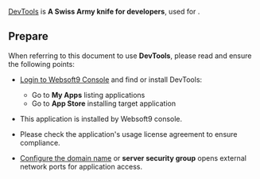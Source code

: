 [DevTools]() is **A Swiss Army knife for developers**, used for . 



## Prepare

When referring to this document to use **DevTools**, please read and ensure the following points:

- [Login to Websoft9 Console](./login-console) and find or install DevTools:
  - Go to **My Apps** listing applications 
  - Go to **App Store** installing target application

- This application is installed by Websoft9 console.


- Please check the application's usage license agreement to ensure compliance.


- [Configure the domain name](./domain-set) or **server security group** opens external network ports for application access.